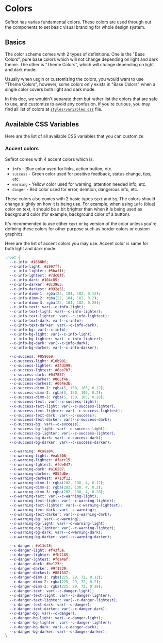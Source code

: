 # Colors

Sefirot has varias fundamental colors. These colors are used through out the components to set basic visual branding for whole design system.

## Basics

The color scheme comes with 2 types of definitions. One is the "Base Colors", pure base colors which will not change depending on light and dark theme. The other is "Theme Colors", which will change depending on light and dark mode.

Usually when usgin or customizing the colors, you would want to use "Theme Colors", however, some colors only exists in "Base Colors" when a single color covers both light and dark mode.

In this doc, we wouldn't separate them but rather list the colors that are safe to use, and customize to avoid any confusion. If you're curious, you may find all list of colors at [`styles/variables.css`](https://github.com/globalbrain/sefirot/blob/main/lib/styles/variables.css) file.

## Available CSS Variables

Here are the list of all available CSS variables that you can customize.

### Accent colors

Sefirot comes with 4 accent colors which is:

- `info` - Blue color used for links, action button, etc.
- `success` - Green color used for positive feedback, status change, tips, etc.
- `warning` - Yellow color used for warning, attention needed info, etc.
- `danger` - Red color used for error, deletion, dangerous info, etc.

These colors also comes with 2 basic types `text` and `bg`. The colors should change slightly on how it is being use. For example, when using `info` (blue) color on text, it should be a bit brighter than when it is being used as background color (for example, background color of a button).

It's recommended to use either `text` or `bg` version of the color unless you're defining these colors for other purpose such as border colors or custom graphics.

Here are the list of accent colors you may use. Accent color is same for both light and dark mode.

```css
:root {
  --c-info: #1668b6;
  --c-info-light: #2997ff;
  --c-info-lighter: #5bafff;
  --c-info-lghtest: #7dc0ff;
  --c-info-dark: #104c85;
  --c-info-darker: #0c3963;
  --c-info-darkest: #092e51;
  --c-info-dimm-1: rgba(22, 104, 182, 0.12);
  --c-info-dimm-2: rgba(22, 104, 182, 0.2);
  --c-info-dimm-3: rgba(22, 104, 182, 0.28);
  --c-info-text: var(--c-info-light);
  --c-info-text-light: var(--c-info-lighter);
  --c-info-text-lighter: var(--c-info-lightest);
  --c-info-text-dark: var(--c-info);
  --c-info-text-darker: var(--c-info-dark);
  --c-info-bg: var(--c-info);
  --c-info-bg-light: var(--c-info-light);
  --c-info-bg-lighter: var(--c-info-lighter);
  --c-info-bg-dark: var(--c-info-dark);
  --c-info-bg-darker: var(--c-info-darker);

  --c-success: #059669;
  --c-success-light: #10b981;
  --c-success-lighter: #34d399;
  --c-success-lghtest: #6ee7b7;
  --c-success-dark: #047857;
  --c-success-darker: #065f46;
  --c-success-darkest: #064e3b;
  --c-success-dimm-1: rgba(5, 150, 105, 0.12);
  --c-success-dimm-2: rgba(5, 150, 105, 0.2);
  --c-success-dimm-3: rgba(5, 150, 105, 0.28);
  --c-success-text: var(--c-success-light);
  --c-success-text-light: var(--c-success-lighter);
  --c-success-text-lighter: var(--c-success-lightest);
  --c-success-text-dark: var(--c-success);
  --c-success-text-darker: var(--c-success-dark);
  --c-success-bg: var(--c-success);
  --c-success-bg-light: var(--c-success-light);
  --c-success-bg-lighter: var(--c-success-lighter);
  --c-success-bg-dark: var(--c-success-dark);
  --c-success-bg-darker: var(--c-success-darker);

  --c-warning: #ca8a04;
  --c-warning-light: #eab308;
  --c-warning-lighter: #facc15;
  --c-warning-lghtest: #fde047;
  --c-warning-dark: #a16207;
  --c-warning-darker: #854d0e;
  --c-warning-darkest: #713f12;
  --c-warning-dimm-1: rgba(202, 138, 4, 0.12);
  --c-warning-dimm-2: rgba(202, 138, 4, 0.2);
  --c-warning-dimm-3: rgba(202, 138, 4, 0.28);
  --c-warning-text: var(--c-warning-light);
  --c-warning-text-light: var(--c-warning-lighter);
  --c-warning-text-lighter: var(--c-warning-lightest);
  --c-warning-text-dark: var(--c-warning);
  --c-warning-text-darker: var(--c-warning-dark);
  --c-warning-bg: var(--c-warning);
  --c-warning-bg-light: var(--c-warning-light);
  --c-warning-bg-lighter: var(--c-warning-lighter);
  --c-warning-bg-dark: var(--c-warning-dark);
  --c-warning-bg-darker: var(--c-warning-darker);

  --c-danger: #e11d48;
  --c-danger-light: #f43f5e;
  --c-danger-lighter: #fb7185;
  --c-danger-lghtest: #fda4af;
  --c-danger-dark: #be123c;
  --c-danger-darker: #9f1239;
  --c-danger-darkest: #881337;
  --c-danger-dimm-1: rgba(225, 29, 72, 0.12);
  --c-danger-dimm-2: rgba(225, 29, 72, 0.2);
  --c-danger-dimm-3: rgba(225, 29, 72, 0.28);
  --c-danger-text: var(--c-danger-light);
  --c-danger-text-light: var(--c-danger-lighter);
  --c-danger-text-lighter: var(--c-danger-lightest);
  --c-danger-text-dark: var(--c-danger);
  --c-danger-text-darker: var(--c-danger-dark);
  --c-danger-bg: var(--c-danger);
  --c-danger-bg-light: var(--c-danger-light);
  --c-danger-bg-lighter: var(--c-danger-lighter);
  --c-danger-bg-dark: var(--c-danger-dark);
  --c-danger-bg-darker: var(--c-danger-darker);
}
```
